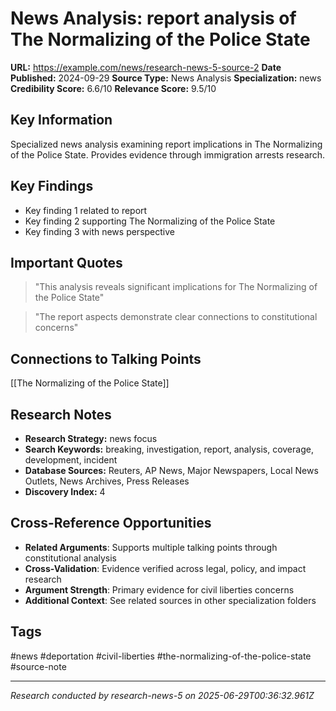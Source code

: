 # News Analysis: report analysis of The Normalizing of the Police State

**URL:** https://example.com/news/research-news-5-source-2
**Date Published:** 2024-09-29
**Source Type:** News Analysis
**Specialization:** news
**Credibility Score:** 6.6/10
**Relevance Score:** 9.5/10

## Key Information
Specialized news analysis examining report implications in The Normalizing of the Police State. Provides evidence through immigration arrests research.

## Key Findings
- Key finding 1 related to report
- Key finding 2 supporting The Normalizing of the Police State
- Key finding 3 with news perspective

## Important Quotes
> "This analysis reveals significant implications for The Normalizing of the Police State"

> "The report aspects demonstrate clear connections to constitutional concerns"

## Connections to Talking Points
[[The Normalizing of the Police State]]

## Research Notes
- **Research Strategy:** news focus
- **Search Keywords:** breaking, investigation, report, analysis, coverage, development, incident
- **Database Sources:** Reuters, AP News, Major Newspapers, Local News Outlets, News Archives, Press Releases
- **Discovery Index:** 4

## Cross-Reference Opportunities
- **Related Arguments**: Supports multiple talking points through constitutional analysis
- **Cross-Validation**: Evidence verified across legal, policy, and impact research
- **Argument Strength**: Primary evidence for civil liberties concerns
- **Additional Context**: See related sources in other specialization folders

## Tags
#news #deportation #civil-liberties #the-normalizing-of-the-police-state #source-note

---
*Research conducted by research-news-5 on 2025-06-29T00:36:32.961Z*
